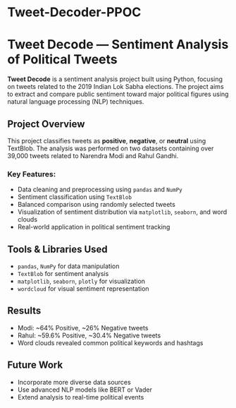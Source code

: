 # Tweet-Decoder-PPOC
# Tweet Decode — Sentiment Analysis of Political Tweets

**Tweet Decode** is a sentiment analysis project built using Python, focusing on tweets related to the 2019 Indian Lok Sabha elections. The project aims to extract and compare public sentiment toward major political figures using natural language processing (NLP) techniques.

## Project Overview

This project classifies tweets as **positive**, **negative**, or **neutral** using TextBlob. The analysis was performed on two datasets containing over 39,000 tweets related to Narendra Modi and Rahul Gandhi.

### Key Features:
- Data cleaning and preprocessing using `pandas` and `NumPy`
- Sentiment classification using `TextBlob`
- Balanced comparison using randomly selected tweets
- Visualization of sentiment distribution via `matplotlib`, `seaborn`, and word clouds
- Real-world application in political sentiment tracking

## Tools & Libraries Used
- `pandas`, `NumPy` for data manipulation
- `TextBlob` for sentiment analysis
- `matplotlib`, `seaborn`, `plotly` for visualization
- `wordcloud` for visual sentiment representation

## Results
- Modi: ~64% Positive, ~26% Negative tweets
- Rahul: ~59.6% Positive, ~30.4% Negative tweets
- Word clouds revealed common political keywords and hashtags

## Future Work
- Incorporate more diverse data sources
- Use advanced NLP models like BERT or Vader
- Extend analysis to real-time political events

